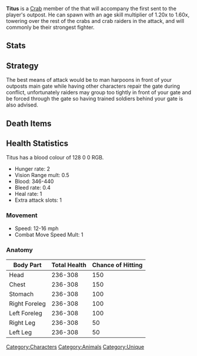 **Titus** is a [Crab](Crab.md "wikilink") member of the [](03%20-%20Projects%20&%20Wikis/Kenshi/Kenshi%20Wiki/Kenshi%20Wiki%20Template/Crab_Raiders.md) that will accompany the first [](Crab_Tournament.md) sent to the player's outpost. He
can spawn with an age skill multiplier of 1.20x to 1.60x, towering over
the rest of the crabs and crab raiders in the attack, and will commonly
be their strongest fighter.

## Stats

## Strategy

The best means of attack would be to man harpoons in front of your
outposts main gate while having other characters repair the gate during
conflict, unfortunately raiders may group too tightly in front of your
gate and be forced through the gate so having trained soldiers behind
your gate is also advised.

## Death Items

## Health Statistics

Titus has a blood colour of 128 0 0 RGB.

- Hunger rate: 2
- Vision Range mult: 0.5
- Blood: 346-440
- Bleed rate: 0.4
- Heal rate: 1
- Extra attack slots: 1

### Movement

- Speed: 12-16 mph
- Combat Move Speed Mult: 1

### Anatomy

| Body Part     | Total Health | Chance of Hitting |
|---------------|--------------|-------------------|
| Head          | 236-308      | 150               |
| Chest         | 236-308      | 150               |
| Stomach       | 236-308      | 100               |
| Right Foreleg | 236-308      | 100               |
| Left Foreleg  | 236-308      | 100               |
| Right Leg     | 236-308      | 50                |
| Left Leg      | 236-308      | 50                |

[Category:Characters](Category:Characters "wikilink")
[Category:Animals](Category:Animals "wikilink")
[Category:Unique](Category:Unique "wikilink")